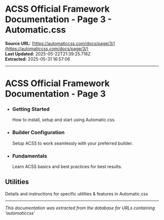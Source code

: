 # ACSS Official Framework Documentation - Page 3 - Automatic.css

**Source URL:** [https://automaticcss.com/docs/page/3/](https://automaticcss.com/docs/page/3/)  
**Last Updated:** 2025-05-22T21:39:25.716Z  
**Extracted:** 2025-05-31 16:57:06

---

# ACSS Official Framework Documentation - Page 3

*   ### Getting Started
    
    How to install, setup and start using Automatic.css.
    
*   ### Builder Configuration
    
    Setup ACSS to work seamlessly with your preferred builder.
    
*   ### Fundamentals
    
    Learn ACSS basics and best practices for best results.
    

## Utilities

Details and instructions for specific utilities & features in Automatic.css

---

*This documentation was extracted from the database for URLs containing 'automaticcss'*
